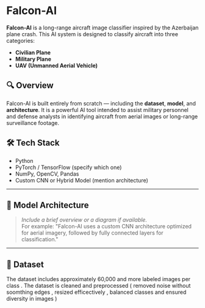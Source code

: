 # Falcon-AI
**Falcon-AI** is a long-range aircraft image classifier inspired by the Azerbaijan plane crash. This AI system is designed to classify aircraft into three categories:

- **Civilian Plane**
- **Military Plane**
- **UAV (Unmanned Aerial Vehicle)**


## 🔍 Overview

Falcon-AI is built entirely from scratch — including the **dataset**, **model**, and **architecture**. It is a powerful AI tool intended to assist military personnel and defense analysts in identifying aircraft from aerial images or long-range surveillance footage.

## 🛠️ Tech Stack

- Python
- PyTorch / TensorFlow (specify which one)
- NumPy, OpenCV, Pandas
- Custom CNN or Hybrid Model (mention architecture)

---

## 🧠 Model Architecture

> *Include a brief overview or a diagram if available.*  
> For example: "Falcon-AI uses a custom CNN architecture optimized for aerial imagery, followed by fully connected layers for classification."

---

## 📁 Dataset

The dataset includes approximately 60,000 and more labeled images per class . The dataset is cleaned and preprocessed ( removed noise without soomthing edges , resized efficectively , balanced classes and ensured diversity in images )
